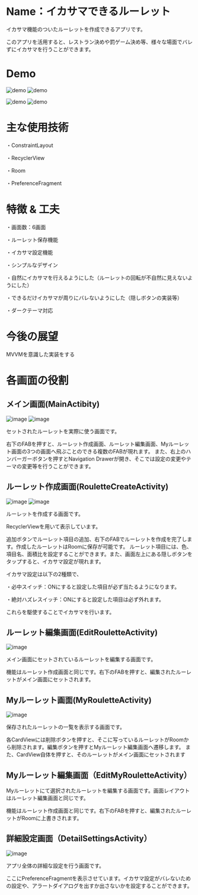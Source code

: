 # Name：イカサマできるルーレット
イカサマ機能のついたルーレットを作成できるアプリです。

このアプリを活用すると、レストラン決めや罰ゲーム決め等、様々な場面でバレずにイカサマを行うことができます。

# Demo
![demo](https://raw.github.com/wiki/kasaiS-2-S-2/Cheat_Roulette/images/main2.gif)
![demo](https://raw.github.com/wiki/kasaiS-2-S-2/Cheat_Roulette/images/roulette_create.gif)

![demo](https://raw.github.com/wiki/kasaiS-2-S-2/Cheat_Roulette/images/myRoulette.gif)
![demo](https://raw.github.com/wiki/kasaiS-2-S-2/Cheat_Roulette/images/dark_mode.gif)

# 主な使用技術
・ConstraintLayout

・RecyclerView

・Room

・PreferenceFragment

# 特徴 & 工夫
・画面数：6画面

・ルーレット保存機能

・イカサマ設定機能

・シンプルなデザイン

・自然にイカサマを行えるようにした（ルーレットの回転が不自然に見えないようにした）

・できるだけイカサマが周りにバレないようにした（隠しボタンの実装等）

・ダークテーマ対応

# 今後の展望
MVVMを意識した実装をする

# 各画面の役割
## メイン画面(MainActibity)
![image](https://raw.github.com/wiki/kasaiS-2-S-2/Cheat_Roulette/images/main.jpg)
![image](https://raw.github.com/wiki/kasaiS-2-S-2/Cheat_Roulette/images/nav_drawer.jpg)

セットされたルーレットを実際に使う画面です。

右下のFABを押すと、ルーレット作成画面、ルーレット編集画面、Myルーレット画面の3つの画面へ飛ぶことのできる複数のFABが現れます。
また、右上のハンバーガーボタンを押すとNavigation Drawerが開き、そこでは設定の変更やテーマの変更等を行うことができます。

## ルーレット作成画面(RouletteCreateActivity)
![image](https://raw.github.com/wiki/kasaiS-2-S-2/Cheat_Roulette/images/roulette_create.jpg)
![image](https://raw.github.com/wiki/kasaiS-2-S-2/Cheat_Roulette/images/cheat.jpg)

ルーレットを作成する画面です。

RecyclerViewを用いて表示しています。

追加ボタンでルーレット項目の追加、右下のFABでルーレットを作成を完了します。作成したルーレットはRoomに保存が可能です。
ルーレット項目には、色、項目名、面積比を設定することができます。また、画面左上にある隠しボタンをタップすると、イカサマ設定が現れます。

イカサマ設定は以下の2種類で、

・必中スイッチ：ONにすると設定した項目が必ず当たるようになります。

・絶対ハズレスイッチ：ONにすると設定した項目は必ず外れます。

これらを駆使することでイカサマを行います。

## ルーレット編集画面(EditRouletteActivity)
![image](https://raw.github.com/wiki/kasaiS-2-S-2/Cheat_Roulette/images/edit_roulette.jpg)

メイン画面にセットされているルーレットを編集する画面です。

機能はルーレット作成画面と同じです。右下のFABを押すと、編集されたルーレットがメイン画面にセットされます。

## Myルーレット画面(MyRouletteActivity)
![image](https://raw.github.com/wiki/kasaiS-2-S-2/Cheat_Roulette/images/myRoulette.jpg)

保存されたルーレットの一覧を表示する画面です。

各CardViewには削除ボタンを押すと、そこに写っているルーレットがRoomから削除されます。編集ボタンを押すとMyルーレット編集画面へ遷移します。
また、CardView自体を押すと、そのルーレットがメイン画面にセットされます

## Myルーレット編集画面（EditMyRouletteActivity）

Myルーレットにて選択されたルーレットを編集する画面です。画面レイアウトはルーレット編集画面と同じです。

機能はルーレット作成画面と同じです。右下のFABを押すと、編集されたルーレットがRoomに上書きされます。

## 詳細設定画面（DetailSettingsActivity）
![image](https://raw.github.com/wiki/kasaiS-2-S-2/Cheat_Roulette/images/detail_setting.jpg)

アプリ全体の詳細な設定を行う画面です。

ここにPreferenceFragmentを表示させています。イカサマ設定がバレないための設定や、アラートダイアログを出すか出さないかを設定することができます。
